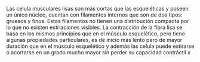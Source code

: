 Las celula musculares lisas son más cortas que las esqueléticas y poseen un único núcleo, cuentan con filamentos internos que son de dos tipos: gruesos y finos.
Estos filamentos no tienen una distribución compacta por lo que no existen estriaciones visibles. La contracción de la fibra lisa se basa en los mismos principios que
en el músculo esquelético, pero tiene algunas propiedades particulares,
es de inicio más lento pero de mayor duración que en el músculo esquelético
y además las celula puede estirarse o acortarse en un grado mucho mayor sin perder su capacidad contráctil.x
